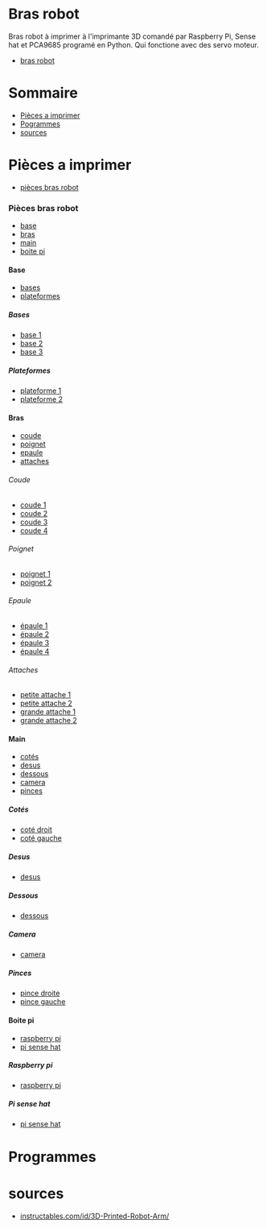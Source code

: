 Bras robot
==========

Bras robot à imprimer à l'imprimante 3D comandé par Raspberry Pi, Sense hat et PCA9685 programé en Python. Qui fonctione avec des servo moteur.
+ [bras robot](https://github.com/matthieu-59/bras-robot/blob/master/pieces/bras%20robot%20assembl%C3%A9.stl)

Sommaire
========

  + [Pièces a imprimer](#pièces-a-imprimer)
  + [Pogrammes](#programmes)
  + [sources](#sources)


Pièces a imprimer
=================

+ [pièces bras robot](#pièces-bras-robot)


### Pièces bras robot 

+ [base](#base)
+ [bras](#bras)
+ [main](#main)
+ [boite pi](#boite-pi)

#### Base

+ [bases](#bases)
+ [plateformes](#plateformes)

##### Bases

+ [base 1](https://github.com/matthieu-59/bras-robot/blob/master/pieces/base_bras_robot_1_(x1).stl)
+ [base 2](https://github.com/matthieu-59/bras-robot/blob/master/pieces/base_bras_robot_2_(x1).stl)
+ [base 3](https://github.com/matthieu-59/bras-robot/blob/master/pieces/base_bras_robot_3_(x1).stl)

##### Plateformes

+ [plateforme 1](https://github.com/matthieu-59/bras-robot/blob/master/pieces/plateforme_bras_robot_1_(x1).stl)
+ [plateforme 2](https://github.com/matthieu-59/bras-robot/blob/master/pieces/plateforme_bras_robot_2_(x1).stl)


#### Bras

+ [coude](#coude)
+ [poignet](#poignet)
+ [epaule](#epaule)
+ [attaches](#attaches)

###### Coude

+ [coude 1](https://github.com/matthieu-59/bras-robot/blob/master/pieces/coude_gauche_bras_robot_1_(x1).stl)
+ [coude 2](https://github.com/matthieu-59/bras-robot/blob/master/pieces/coude_droit_bras_robot_2_(x1).stl)
+ [coude 3](https://github.com/matthieu-59/bras-robot/blob/master/pieces/coude_gauche_bras_robot_3_(x1).stl)
+ [coude 4](https://github.com/matthieu-59/bras-robot/blob/master/pieces/coude_droit_bras_robot_4_(x1).stl)

###### Poignet

+ [poignet 1](https://github.com/matthieu-59/bras-robot/blob/master/pieces/poignet_droit_bras_robot_1_(x1).stl)
+ [poignet 2](https://github.com/matthieu-59/bras-robot/blob/master/pieces/poignet_gauche_bras_robot_2_(x1).stl)

###### Epaule

+ [épaule 1](https://github.com/matthieu-59/bras-robot/blob/master/pieces/epaule_bras_robot_1_(x1).stl)
+ [épaule 2](https://github.com/matthieu-59/bras-robot/blob/master/pieces/epaule_bras_robot_2_(x1).stl)
+ [épaule 3](https://github.com/matthieu-59/bras-robot/blob/master/pieces/epaule_droite_bras_robot_3_(x1).stl)
+ [épaule 4](https://github.com/matthieu-59/bras-robot/blob/master/pieces/epaule_gauche_bras_robot_4_(x1).stl)

###### Attaches

+ [petite attache 1](https://github.com/matthieu-59/bras-robot/blob/master/pieces/petite_atache_bras_robot_1_(x2).stl)
+ [petite attache 2](https://github.com/matthieu-59/bras-robot/blob/master/pieces/petite_atache_bras_robot_2_(x2).stl)
+ [grande attache 1](https://github.com/matthieu-59/bras-robot/blob/master/pieces/grande_atache_bras_robot_1_(x2).stl)
+ [grande attache 2](https://github.com/matthieu-59/bras-robot/blob/master/pieces/grande_atache_bras_robot_2_(x2).stl)


#### Main

+ [cotés](#cotés)
+ [desus](#desus)
+ [dessous](#dessous)
+ [camera](#camera)
+ [pinces](#pinces)

##### Cotés

+ [coté droit](https://github.com/matthieu-59/bras-robot/blob/master/pieces/cote_droit_main_bras_robot_(x1).stl)
+ [coté gauche](https://github.com/matthieu-59/bras-robot/blob/master/pieces/cote_gauche_main_bras_robot_(x1).stl)

##### Desus

+ [desus](https://github.com/matthieu-59/bras-robot/blob/master/pieces/dessus_main_bras_robot_(x1).stl)

##### Dessous

+ [dessous](https://github.com/matthieu-59/bras-robot/blob/master/pieces/dessous_main_bras_robot_(x1).stl)

##### Camera

+ [camera](https://github.com/matthieu-59/bras-robot/blob/master/pieces/suport_camera_(x1).stl)

##### Pinces

+ [pince droite](https://github.com/matthieu-59/bras-robot/blob/master/pieces/pince_droite_bras_robot_(x1).stl)
+ [pince gauche](https://github.com/matthieu-59/bras-robot/blob/master/pieces/pince_gauche_bras_robot_(x1).stl)


#### Boite pi

+ [raspberry pi](#raspberry-pi)
+ [pi sense hat](#pi-sense-hat)

##### Raspberry pi
+ [raspberry pi](https://github.com/matthieu-59/bras-robot/blob/master/pieces/boite_rasbery_-_sense_hat_1.stl)
##### Pi sense hat
+ [pi sense hat](https://github.com/matthieu-59/bras-robot/blob/master/pieces/boite_rasbery_-_sense_hat.stl)



Programmes
==========


sources
=======

+ [instructables.com/id/3D-Printed-Robot-Arm/](http://www.instructables.com/id/3D-Printed-Robot-Arm/)
